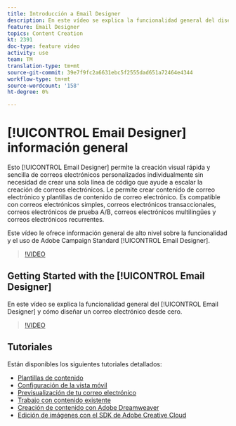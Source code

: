 ```yaml
---
title: Introducción a Email Designer
description: En este vídeo se explica la funcionalidad general del diseñador de correo electrónico y cómo diseñar un correo electrónico desde cero.Esta página lista todos los vídeos de funciones disponibles para el diseñador de correo electrónico de Adobe Campaign
feature: Email Designer
topics: Content Creation
kt: 2391
doc-type: feature video
activity: use
team: TM
translation-type: tm+mt
source-git-commit: 39e7f9fc2a6631ebc5f2555dad651a72464e4344
workflow-type: tm+mt
source-wordcount: '158'
ht-degree: 0%

---
```



# [!UICONTROL Email Designer] información general

Esto [!UICONTROL Email Designer] permite la creación visual rápida y sencilla de correos electrónicos personalizados individualmente sin necesidad de crear una sola línea de código que ayude a escalar la creación de correos electrónicos. Le permite crear contenido de correo electrónico y plantillas de contenido de correo electrónico. Es compatible con correos electrónicos simples, correos electrónicos transaccionales, correos electrónicos de prueba A/B, correos electrónicos multilingües y correos electrónicos recurrentes.

Este vídeo le ofrece información general de alto nivel sobre la funcionalidad y el uso de Adobe Campaign Standard [!UICONTROL Email Designer].

>[!VIDEO](https://video.tv.adobe.com/v/22771?quality=12)

## Getting Started with the [!UICONTROL Email Designer]

En este vídeo se explica la funcionalidad general del [!UICONTROL Email Designer] y cómo diseñar un correo electrónico desde cero.

>[!VIDEO](https://video.tv.adobe.com/v/25912?quality=12)

## Tutoriales

Están disponibles los siguientes tutoriales detallados:

* [Plantillas de contenido](/help/designing-content/email-designer/email-content-templates.md)
* [Configuración de la vista móvil](/help/designing-content/email-designer/configure-the-mobile-view.md)
* [Previsualización de tu correo electrónico](/help/designing-content/email-designer/preview-your-email.md)
* [Trabajo con contenido existente](/help/designing-content/email-designer/working-with-existing-content.md)
* [Creación de contenido con Adobe Dreamweaver](/help/designing-content/email-designer/dreamweaver-integration.md)
* [Edición de imágenes con el SDK de Adobe Creative Cloud](/help/designing-content/email-designer/adobe-creative-cloud-sdk-integration.md)
